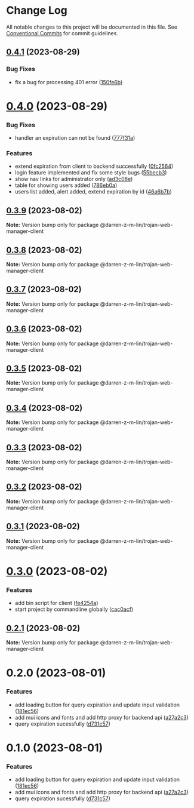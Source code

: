 # Change Log

All notable changes to this project will be documented in this file.
See [Conventional Commits](https://conventionalcommits.org) for commit guidelines.

## [0.4.1](https://github.com/iamindian/trojan-web-manager/compare/@darren-z-m-lin/trojan-web-manager-client@0.4.0...@darren-z-m-lin/trojan-web-manager-client@0.4.1) (2023-08-29)


### Bug Fixes

* fix a bug for processing 401 error ([150fe6b](https://github.com/iamindian/trojan-web-manager/commit/150fe6bd3a7778f23e9d1efd794830d5b01a2952))





# [0.4.0](https://github.com/iamindian/trojan-web-manager/compare/@darren-z-m-lin/trojan-web-manager-client@0.3.9...@darren-z-m-lin/trojan-web-manager-client@0.4.0) (2023-08-29)


### Bug Fixes

* handler an expiration can not be found ([777f31a](https://github.com/iamindian/trojan-web-manager/commit/777f31a8d78105f34f44ce97f186ab78750ce86a))


### Features

* extend expiration from client to backend successfully ([0fc2564](https://github.com/iamindian/trojan-web-manager/commit/0fc2564e429e93ce910b8327403f78105ed57a68))
* login feature implemented and fix some style bugs ([55becb3](https://github.com/iamindian/trojan-web-manager/commit/55becb35f8625cec7d611e5564320473bad9c095))
* show nav links for administrator only ([ad3c08e](https://github.com/iamindian/trojan-web-manager/commit/ad3c08e930138fb2d1a20f5e0c03ae83e3601675))
* table for showing users added ([786eb0a](https://github.com/iamindian/trojan-web-manager/commit/786eb0a0d692d8a9f47f190a7d9259fe02314744))
* users list added, alert added, extend expiration by id ([46a6b7b](https://github.com/iamindian/trojan-web-manager/commit/46a6b7b410ad3acef05cfa99ddff487d5ebb04ee))





## [0.3.9](https://github.com/iamindian/trojan-web-manager/compare/@darren-z-m-lin/trojan-web-manager-client@0.3.8...@darren-z-m-lin/trojan-web-manager-client@0.3.9) (2023-08-02)

**Note:** Version bump only for package @darren-z-m-lin/trojan-web-manager-client





## [0.3.8](https://github.com/iamindian/trojan-web-manager/compare/@darren-z-m-lin/trojan-web-manager-client@0.3.7...@darren-z-m-lin/trojan-web-manager-client@0.3.8) (2023-08-02)

**Note:** Version bump only for package @darren-z-m-lin/trojan-web-manager-client





## [0.3.7](https://github.com/iamindian/trojan-web-manager/compare/@darren-z-m-lin/trojan-web-manager-client@0.3.6...@darren-z-m-lin/trojan-web-manager-client@0.3.7) (2023-08-02)

**Note:** Version bump only for package @darren-z-m-lin/trojan-web-manager-client





## [0.3.6](https://github.com/iamindian/trojan-web-manager/compare/@darren-z-m-lin/trojan-web-manager-client@0.3.5...@darren-z-m-lin/trojan-web-manager-client@0.3.6) (2023-08-02)

**Note:** Version bump only for package @darren-z-m-lin/trojan-web-manager-client





## [0.3.5](https://github.com/iamindian/trojan-web-manager/compare/@darren-z-m-lin/trojan-web-manager-client@0.3.4...@darren-z-m-lin/trojan-web-manager-client@0.3.5) (2023-08-02)

**Note:** Version bump only for package @darren-z-m-lin/trojan-web-manager-client





## [0.3.4](https://github.com/iamindian/trojan-web-manager/compare/@darren-z-m-lin/trojan-web-manager-client@0.3.3...@darren-z-m-lin/trojan-web-manager-client@0.3.4) (2023-08-02)

**Note:** Version bump only for package @darren-z-m-lin/trojan-web-manager-client





## [0.3.3](https://github.com/iamindian/trojan-web-manager/compare/@darren-z-m-lin/trojan-web-manager-client@0.3.2...@darren-z-m-lin/trojan-web-manager-client@0.3.3) (2023-08-02)

**Note:** Version bump only for package @darren-z-m-lin/trojan-web-manager-client





## [0.3.2](https://github.com/iamindian/trojan-web-manager/compare/@darren-z-m-lin/trojan-web-manager-client@0.3.1...@darren-z-m-lin/trojan-web-manager-client@0.3.2) (2023-08-02)

**Note:** Version bump only for package @darren-z-m-lin/trojan-web-manager-client





## [0.3.1](https://github.com/iamindian/trojan-web-manager/compare/@darren-z-m-lin/trojan-web-manager-client@0.3.0...@darren-z-m-lin/trojan-web-manager-client@0.3.1) (2023-08-02)

**Note:** Version bump only for package @darren-z-m-lin/trojan-web-manager-client





# [0.3.0](https://github.com/iamindian/trojan-web-manager/compare/@darren-z-m-lin/trojan-web-manager-client@0.2.1...@darren-z-m-lin/trojan-web-manager-client@0.3.0) (2023-08-02)


### Features

* add bin script for client ([fe4254a](https://github.com/iamindian/trojan-web-manager/commit/fe4254ae2509da05b8667ef2ef84869f07f64554))
* start project by commandline globally ([cac0acf](https://github.com/iamindian/trojan-web-manager/commit/cac0acfc898b19312868e240d551fbc4c3f88fff))





## [0.2.1](https://github.com/iamindian/trojan-web-manager/compare/@darren-z-m-lin/trojan-web-manager-client@0.2.0...@darren-z-m-lin/trojan-web-manager-client@0.2.1) (2023-08-02)

**Note:** Version bump only for package @darren-z-m-lin/trojan-web-manager-client





# 0.2.0 (2023-08-01)


### Features

* add loading button for query expiration and update input validation ([181ec56](https://github.com/iamindian/trojan-web-manager/commit/181ec56fb5b7e2a8264a0ddec40df2fb14d7a772))
* add mui icons and fonts and add http proxy for backend api ([a27a2c3](https://github.com/iamindian/trojan-web-manager/commit/a27a2c34d282168345668d2744d9062a8836f65b))
* query expiration sucessfully ([d731c57](https://github.com/iamindian/trojan-web-manager/commit/d731c5762958575370da4be0ffe9996f3e1d595e))





# 0.1.0 (2023-08-01)


### Features

* add loading button for query expiration and update input validation ([181ec56](https://github.com/iamindian/trojan-web-manager/commit/181ec56fb5b7e2a8264a0ddec40df2fb14d7a772))
* add mui icons and fonts and add http proxy for backend api ([a27a2c3](https://github.com/iamindian/trojan-web-manager/commit/a27a2c34d282168345668d2744d9062a8836f65b))
* query expiration sucessfully ([d731c57](https://github.com/iamindian/trojan-web-manager/commit/d731c5762958575370da4be0ffe9996f3e1d595e))
